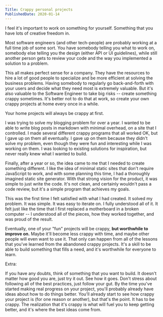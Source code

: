 ```yaml
---
Title: Crappy personal projects
PublishedDate: 2020-01-14
---
```

I feel it's important to work on something for yourself. Something that you have lots of creative freedom in.

Most software engineers (and other tech-people) are probably working at a full time job of some sort. You have somebody telling you what to work on, somebody else telling you the design (either API or UI guidelines), while still another person gets to review your code and the way you implemented a solution to a problem.

This all makes perfect sense for a company. They have the resources to hire a lot of good people to specialize and be more efficient at solving the business problems. Having somebody to regularly go back-and-forth with your users and decide what they need most is extremely valuable. But it's also valuable to the Software Engineer to take big risks -- create something crappy sometimes. It's better not to do that at work, so create your own crappy projects at home every once in a while.

Your home projects will always be crappy at first.

I was trying to solve my blogging problem for over a year. I wanted to be able to write blog posts in markdown with minimal overhead, on a site that I controlled. I made several different crappy programs that all worked OK, but I gave up on them all eventually. I gave up on them because they didn't solve my problem, even though they were fun and interesting while I was working on them. I was looking to existing solutions for inspiration, but never really knew what I wanted to build.

Finally, after a year or so, the idea came to me that I needed to create something different. I like the idea of minimal static sites that don't require JavaScript to work, and with some planning this time, I had a thoroughly imagined static site generator. With that strong vision for the product, it was simple to just write the code. It's not clean, and certainly wouldn't pass a code review, but it's a simple program that achieves my goals.

This was the first time I felt satisfied with what I had created. It solved my problem. It was simple. It was easy to iterate on. I fully understood all of it. It felt just like the time that I first replaced a motherboard in a broken computer -- I understood all of the pieces, how they worked together, and was proud of the result.

Eventually, one of your "fun" projects will be crappy, **but worthwhile to improve on.** Maybe it'll become less crappy with time, and maybe other people will even want to use it. That only can happen from all of the lessons that you've learned from the abandoned crappy projects. It's a skill to be able to build something that fills a need, and it's worthwhile for everyone to learn.

Extra: 

If you have any doubts, think of something that you want to build. It doesn't matter how good you are, just try it out. See how it goes. Don't stress about following all of the best practices, just follow your gut. By the time you've started making real progress on your project, you'll probably already have ideas about how to do things better. You'll already start to see how crappy your project is (for one reason or another), but that's the point. It has to be crappy. The realization that it's crappy is what will fuel you to keep getting better, and it's where the best ideas come from.